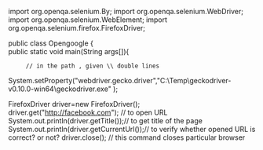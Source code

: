 import org.openqa.selenium.By;
import org.openqa.selenium.WebDriver;  
import org.openqa.selenium.WebElement;
import org.openqa.selenium.firefox.FirefoxDriver;


 public class Opengoogle {  
 public static void main(String args[]){ 
	 
	     // in the path , given \\ double lines
   System.setProperty("webdriver.gecko.driver","C:\\Temp\\geckodriver-v0.10.0-win64\\geckodriver.exe" );
	 
   FirefoxDriver driver=new FirefoxDriver();  
   driver.get("http://facebook.com");  // to open URL
   System.out.println(driver.getTitle());// to get title of the page
   System.out.println(driver.getCurrentUrl());// to verify whether opened URL is correct? or not? 
   driver.close(); // this command closes particular browser
